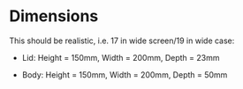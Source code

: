 Dimensions
==========

This should be realistic, i.e. 17 in wide screen/19 in wide case:

* Lid: Height = 150mm, Width = 200mm, Depth = 23mm

* Body: Height = 150mm, Width = 200mm, Depth = 50mm

